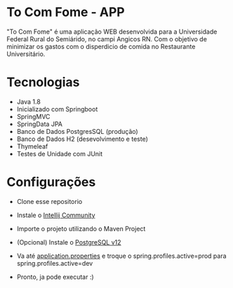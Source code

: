 # To Com Fome - APP
"To Com Fome" é uma aplicação WEB desenvolvida para a Universidade Federal Rural do Semiárido, no campi Angicos RN. Com o objetivo de minimizar os gastos com o disperdicio de comida no Restaurante Universitário.

# Tecnologias 
- Java 1.8
- Inicializado com Springboot
- SpringMVC
- SpringData JPA
- Banco de Dados PostgresSQL (produção)
- Banco de Dados H2 (desevolvimento e teste)
- Thymeleaf
- Testes de Unidade com JUnit

# Configurações

- Clone esse repositorio
- Instale o [Intellij Community](https://www.jetbrains.com/pt-br/idea/download/)
- Importe o projeto utilizando o Maven Project
- (Opcional) Instale o [PostgreSQL v12](https://www.postgresql.org/download/)
- Va até [application.properties](https://github.com/cesarionto/to-com-fome-api/blob/master/src/main/resources/application.properties) e troque o spring.profiles.active=prod para spring.profiles.active=dev

- Pronto, ja pode executar :)



